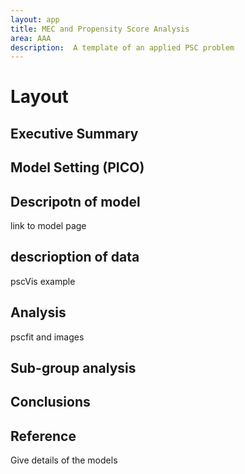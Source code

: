 ```yaml
---
layout: app
title: MEC and Propensity Score Analysis
area: AAA
description:  A template of an applied PSC problem
---
```


# Layout


## Executive Summary

## Model Setting (PICO)

## Descripotn of model

link to model page

## descrioption of data

pscVis example

## Analysis

pscfit and images

## Sub-group analysis


## Conclusions


## Reference

Give details of the models




